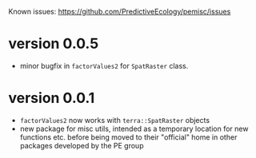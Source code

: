Known issues: <https://github.com/PredictiveEcology/pemisc/issues>


version 0.0.5
=============
* minor bugfix in `factorValues2` for `SpatRaster` class.

version 0.0.1
=============

* `factorValues2` now works with `terra::SpatRaster` objects
* new package for misc utils, intended as a temporary location for new functions etc. before being moved to their "official" home in other packages developed by the PE group
